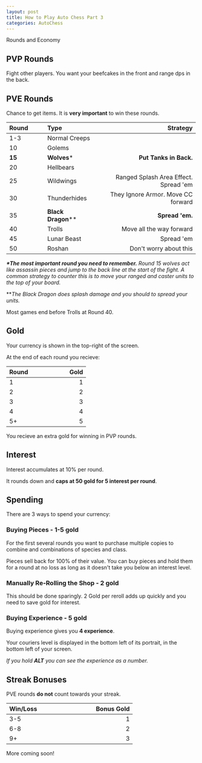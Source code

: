 ```yaml
---
layout: post
title: How to Play Auto Chess Part 3
categories: AutoChess
---
```


Rounds and Economy

## PVP Rounds

Fight other players. You want your beefcakes in the front and range dps in the back.

## PVE Rounds

Chance to get items. It is **very important** to win these rounds.

| Round⠀⠀⠀         |Type⠀⠀⠀  | ⠀⠀⠀⠀⠀⠀⠀⠀⠀⠀⠀⠀Strategy |
| ------------- |:---------------------|----------------------:|
| 1-3           | Normal Creeps         |
| 10            | Golems                |
| **15**            | **Wolves***           | **Put Tanks in Back.**
| 20            | Hellbears             |
| 25            | Wildwings             | Ranged Splash Area Effect. Spread 'em
| 30            | Thunderhides          | They Ignore Armor. Move CC forward
| 35            | **Black Dragon****    | **Spread 'em.**
| 40            | Trolls                | Move all the way forward
| 45            | Lunar Beast           | Spread 'em
| 50            | Roshan                | Don't worry about this

***\*The most important round you need to remember.** Round 15 wolves act like assassin pieces and jump to the back line at the start of the fight. A common strategy to counter this is to move your ranged and caster units to the top of your board.*

***The Black Dragon does splash damage and you should to spread your units.*

Most games end before Trolls at Round 40.

## Gold

Your currency is shown in the top-right of the screen. 

At the end of each round you recieve:

| Round         | ⠀⠀⠀⠀⠀⠀⠀⠀Gold  |
| ------------- |-----:|
| 1             | 1     |
| 2             | 2     |
| 3             | 3     |
| 4             | 4     |
| 5+            | 5     |

You recieve an extra gold for winning in PVP rounds.

## Interest

Interest accumulates at 10% per round. 

It rounds down and **caps at 50 gold for 5 interest per round**.

## Spending

There are 3 ways to spend your currency:
### Buying Pieces - 1-5 gold

For the first several rounds you want to purchase multiple copies to combine and combinations of species and class.

Pieces sell back for 100% of their value. You can buy pieces and hold them for a round at no loss as long as it doesn't take you below an interest level.

### Manually Re-Rolling the Shop - 2 gold

This should be done sparingly. 2 Gold per reroll adds up quickly and you need to save gold for interest.

### Buying Experience - 5 gold

Buying experience gives you **4 experience**. 

Your couriers level is displayed in the bottom left of its portrait, in the bottom left of your screen.

*If you hold **ALT** you can see the experience as a number.*


## Streak Bonuses

PVE rounds **do not** count towards your streak.

| Win/Loss⠀⠀⠀⠀      | ⠀⠀⠀⠀⠀⠀⠀⠀Bonus Gold |
| ------------- |-----:|
| 3-5           | 1     |
| 6-8           | 2     |
| 9+            | 3     |

More coming soon!
